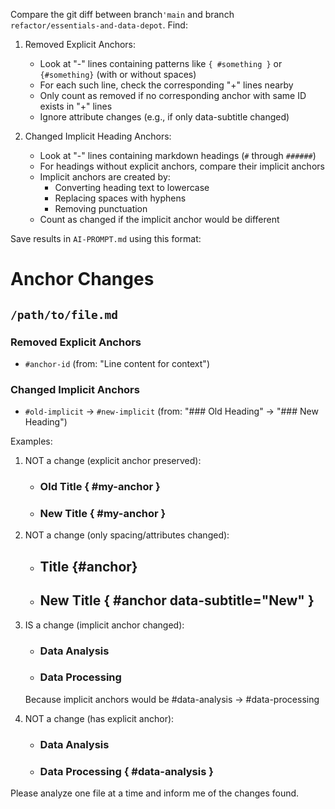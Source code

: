 Compare the git diff between branch`'main` and branch `refactor/essentials-and-data-depot`. Find:

1. Removed Explicit Anchors:
   - Look at "-" lines containing patterns like `{ #something }` or `{#something}`
  (with or without spaces)
   - For each such line, check the corresponding "+" lines nearby
   - Only count as removed if no corresponding anchor with same ID exists in "+" lines
   - Ignore attribute changes (e.g., if only data-subtitle changed)

2. Changed Implicit Heading Anchors:
   - Look at "-" lines containing markdown headings (`#` through `######`)
   - For headings without explicit anchors, compare their implicit anchors
   - Implicit anchors are created by:
     * Converting heading text to lowercase
     * Replacing spaces with hyphens
     * Removing punctuation
   - Count as changed if the implicit anchor would be different

Save results in `AI-PROMPT.md` using this format:

# Anchor Changes

## `/path/to/file.md`

### Removed Explicit Anchors
- `#anchor-id`
  (from: "Line content for context")

### Changed Implicit Anchors
- `#old-implicit` → `#new-implicit`
  (from: "### Old Heading" → "### New Heading")

Examples:
1. NOT a change (explicit anchor preserved):
   - ### Old Title { #my-anchor }
   + ### New Title { #my-anchor }

2. NOT a change (only spacing/attributes changed):
   - ## Title {#anchor}
   + ## New Title { #anchor data-subtitle="New" }

3. IS a change (implicit anchor changed):
   - ### Data Analysis
   + ### Data Processing
   Because implicit anchors would be #data-analysis → #data-processing

4. NOT a change (has explicit anchor):
   - ### Data Analysis
   + ### Data Processing { #data-analysis }

Please analyze one file at a time and inform me of the changes found.

